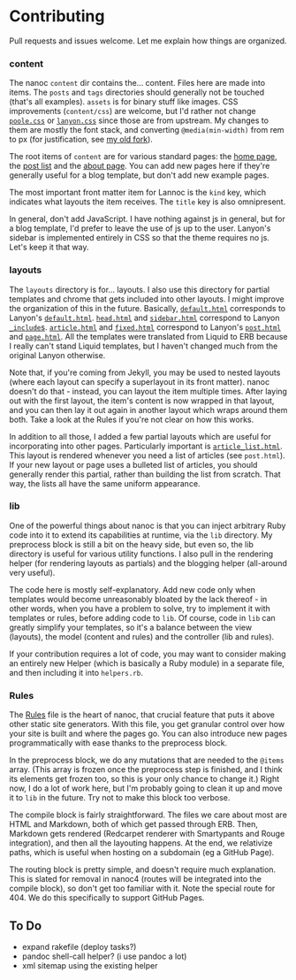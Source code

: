 # Contributing

Pull requests and issues welcome. Let me explain how things are organized.

### content

The nanoc `content` dir contains the... content. Files here are made into items. The `posts` and `tags` directories should generally not be touched (that's all examples). `assets` is for binary stuff like images. CSS improvements (`content/css`) are welcome, but I'd rather not change [`poole.css`](content/css/poole.css) or [`lanyon.css`](content/css/lanyon.css) since those are from upstream. My changes to them are mostly the font stack, and converting `@media(min-width)` from rem to px (for justification, see [my old fork](https://github.com/tummychow/lanyon/commit/8fe5eb5)).

The root items of `content` are for various standard pages: the [home page](content/index.html), the [post list](content/post.html) and the [about page](content/about.md). You can add new pages here if they're generally useful for a blog template, but don't add new example pages.

The most important front matter item for Lannoc is the `kind` key, which indicates what layouts the item receives. The `title` key is also omnipresent.

In general, don't add JavaScript. I have nothing against js in general, but for a blog template, I'd prefer to leave the use of js up to the user. Lanyon's sidebar is implemented entirely in CSS so that the theme requires no js. Let's keep it that way.

### layouts

The `layouts` directory is for... layouts. I also use this directory for partial templates and chrome that gets included into other layouts. I might improve the organization of this in the future. Basically, [`default.html`](layouts/default.html) corresponds to Lanyon's [`default.html`](https://github.com/poole/lanyon/blob/master/_layouts/default.html). [`head.html`](layouts/includes/head.html) and [`sidebar.html`](layouts/includes/sidebar.html) correspond to Lanyon [`_include`s](https://github.com/poole/lanyon/tree/master/_includes). [`article.html`](layouts/article.html) and [`fixed.html`](layouts/fixed.html) correspond to Lanyon's [`post.html`](https://github.com/poole/lanyon/blob/master/_layouts/post.html) and [`page.html`](https://github.com/poole/lanyon/blob/master/_layouts/page.html). All the templates were translated from Liquid to ERB because I really can't stand Liquid templates, but I haven't changed much from the original Lanyon otherwise.

Note that, if you're coming from Jekyll, you may be used to nested layouts (where each layout can specify a superlayout in its front matter). nanoc doesn't do that - instead, you can layout the item multiple times. After laying out with the first layout, the item's content is now wrapped in that layout, and you can then lay it out again in another layout which wraps around them both. Take a look at the Rules if you're not clear on how this works.

In addition to all those, I added a few partial layouts which are useful for incorporating into other pages. Particularly important is [`article_list.html`](layouts/partials/article_list.html). This layout is rendered whenever you need a list of articles (see `post.html`). If your new layout or page uses a bulleted list of articles, you should generally render this partial, rather than building the list from scratch. That way, the lists all have the same uniform appearance.

### lib

One of the powerful things about nanoc is that you can inject arbitrary Ruby code into it to extend its capabilities at runtime, via the `lib` directory. My preprocess block is still a bit on the heavy side, but even so, the lib directory is useful for various utility functions. I also pull in the rendering helper (for rendering layouts as partials) and the blogging helper (all-around very useful).

The code here is mostly self-explanatory. Add new code only when templates would become unreasonably bloated by the lack thereof - in other words, when you have a problem to solve, try to implement it with templates or rules, before adding code to `lib`. Of course, code in `lib` can greatly simplify your templates, so it's a balance between the view (layouts), the model (content and rules) and the controller (lib and rules).

If your contribution requires a lot of code, you may want to consider making an entirely new Helper (which is basically a Ruby module) in a separate file, and then including it into `helpers.rb`.

### Rules

The [Rules](Rules) file is the heart of nanoc, that crucial feature that puts it above other static site generators. With this file, you get granular control over how your site is built and where the pages go. You can also introduce new pages programmatically with ease thanks to the preprocess block.

In the preprocess block, we do any mutations that are needed to the `@items` array. (This array is frozen once the preprocess step is finished, and I think its elements get frozen too, so this is your only chance to change it.) Right now, I do a lot of work here, but I'm probably going to clean it up and move it to `lib` in the future. Try not to make this block too verbose.

The compile block is fairly straightforward. The files we care about most are HTML and Markdown, both of which get passed through ERB. Then, Markdown gets rendered (Redcarpet renderer with Smartypants and Rouge integration), and then all the layouting happens. At the end, we relativize paths, which is useful when hosting on a subdomain (eg a GitHub Page).

The routing block is pretty simple, and doesn't require much explanation. This is slated for removal in nanoc4 (routes will be integrated into the compile block), so don't get too familiar with it. Note the special route for 404. We do this specifically to support GitHub Pages.

## To Do

- expand rakefile (deploy tasks?)
- pandoc shell-call helper? (i use pandoc a lot)
- xml sitemap using the existing helper
